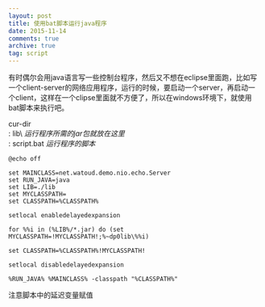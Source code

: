 ```yaml
---
layout: post
title: 使用bat脚本运行java程序
date: 2015-11-14
comments: true
archive: true
tag: script
---
```

有时偶尔会用java语言写一些控制台程序，然后又不想在eclipse里面跑，比如写一个client-server的网络应用程序，运行的时候，要启动一个server，再启动一个client，这样在一个clipse里面就不方便了，所以在windows环境下，就使用bat脚本来执行吧。
    
cur-dir    
     : lib\  		*运行程序所需的jar包就放在这里*    
     : script.bat 	*运行程序的脚本*

```
@echo off

set MAINCLASS=net.watoud.demo.nio.echo.Server
set RUN_JAVA=java
set LIB=./lib
set MYCLASSPATH=
set CLASSPATH=%CLASSPATH%

setlocal enabledelayedexpansion

for %%i in (%LIB%/*.jar) do (set MYCLASSPATH=!MYCLASSPATH!;%~dp0lib\%%i)

set CLASSPATH=%CLASSPATH%!MYCLASSPATH!

setlocal disabledelayedexpansion

%RUN_JAVA% %MAINCLASS% -classpath "%CLASSPATH%"
```
注意脚本中的延迟变量赋值